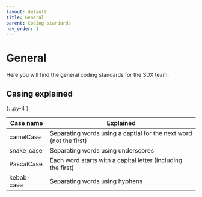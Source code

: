 ```yaml
---
layout: default
title: General
parent: Coding standards
nav_order: 1
---
```


# General

Here you will find the general coding standards for the SDX team.


## Casing explained
{: .py-4 }
<table>
  <thead>
    <tr>
      <th>Case name</th>
      <th>Explained</th>
    </tr>
  </thead>
  <tbody>
    <tr>
      <td>camelCase</td>
      <td>Separating words using a captial for the next word (not the first)</td>
    </tr>
    <tr>
      <td>snake_case</td>
      <td>Separating words using underscores</td>
    </tr>
    <tr>
      <td>PascalCase</td>
      <td>Each word starts with a capital letter (including the first)</td>
    </tr>
    <tr>
      <td>kebab-case</td>
      <td>Separating words using hyphens</td>
    </tr>
  </tbody>
</table>
